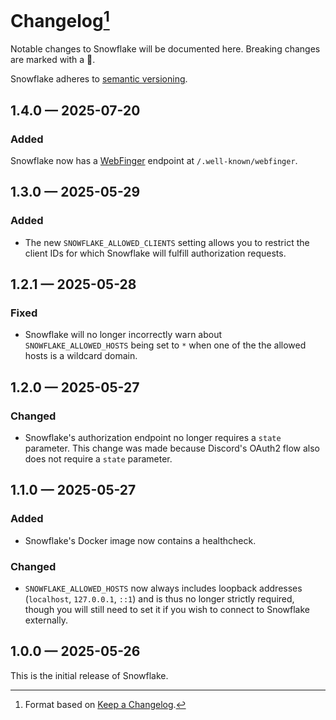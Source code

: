 # Changelog[^1]

Notable changes to Snowflake will be documented here. Breaking changes are marked with a 🚩.

Snowflake adheres to [semantic versioning](https://semver.org/spec/v2.0.0.html).

## <a name="1.4.0">1.4.0 — 2025-07-20</a>

### Added

Snowflake now has a [WebFinger](https://en.wikipedia.org/wiki/WebFinger) endpoint at `/.well-known/webfinger`.

## <a name="1-3-0">1.3.0 — 2025-05-29</a>

### Added

- The new `SNOWFLAKE_ALLOWED_CLIENTS` setting allows you to restrict the client IDs for which Snowflake will fulfill
  authorization requests.

## <a name="1-2-1">1.2.1 — 2025-05-28</a>

### Fixed

- Snowflake will no longer incorrectly warn about `SNOWFLAKE_ALLOWED_HOSTS` being set to `*` when one of the
  the allowed hosts is a wildcard domain.

## <a name="1-2-0">1.2.0 — 2025-05-27</a>

### Changed

- Snowflake's authorization endpoint no longer requires a `state` parameter. This change was made because Discord's
  OAuth2 flow also does not require a `state` parameter.

## <a name="1-1-0">1.1.0 — 2025-05-27</a>

### Added

- Snowflake's Docker image now contains a healthcheck.

### Changed

- `SNOWFLAKE_ALLOWED_HOSTS` now always includes loopback addresses (`localhost`, `127.0.0.1`, `::1`) and is thus
  no longer strictly required, though you will still need to set it if you wish to connect to Snowflake externally.

## <a name="1-0-0">1.0.0 — 2025-05-26</a>

This is the initial release of Snowflake.

[^1]: Format based on [Keep a Changelog](https://keepachangelog.com).
